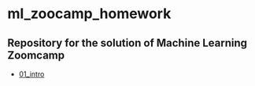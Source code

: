 # ml_zoocamp_homework

## Repository for the solution of Machine Learning Zoomcamp

- [01_intro](/01_intro_homework.ipynb)